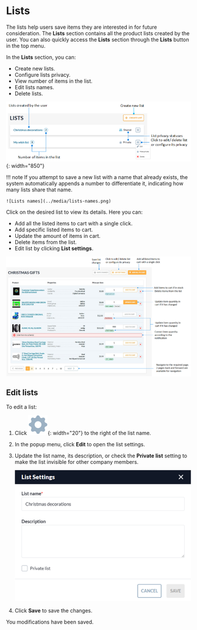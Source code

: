 # Lists

The lists help users save items they are interested in for future consideration. The **Lists** section contains all the product lists created by the user. You can also quickly access the **Lists** section through the **Lists** button in the top menu. 

In the **Lists** section, you can:

* Create new lists.
* Configure lists privacy.
* View number of items in the list.
* Edit lists names.
* Delete lists.

![Lists](../media/lists.png){: width="850"}

!!! note
    If you attempt to save a new list with a name that already exists, the system automatically appends a number to differentiate it, indicating how many lists share that name.

    ![Lists names](../media/lists-names.png)

Click on the desired list to view its details. Here you can:

* Add all the listed items to cart with a single click.
* Add specific listed items to cart.
* Update the amount of items in cart.
* Delete items from the list.
* Edit list by clicking **List settings**.

![list management](../media/list-management.png)

## Edit lists

To edit a list:

1. Click ![wheel](../media/wheel.png){: width="20"} to the right of the list name.
1. In the popup menu, click **Edit** to open the list settings.
1. Update the list name, its description, or check the **Private list** setting to make the list invisible for other company members.

    ![List settings](../media/list-settings.png)

1. Click **Save** to save the changes.

You modifications have been saved.
